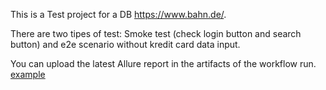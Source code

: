 This is a Test project for a DB https://www.bahn.de/. 

There are two tipes of test: 
Smoke test (check login button and search button) and e2e scenario without kredit card data input.

You can upload the latest Allure report in the artifacts of the workflow run. [example](https://github.com/Leontievna/UIAutomationDB/actions/runs/8326656130)
